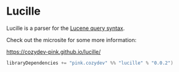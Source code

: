 # Lucille

Lucille is a parser for the [Lucene query syntax][lucene-query].

Check out the microsite for some more information:

https://cozydev-pink.github.io/lucille/


```scala
libraryDependencies += "pink.cozydev" %% "lucille" % "0.0.2")
```

[lucene-query]: https://lucene.apache.org/core/9_8_0/queryparser/org/apache/lucene/queryparser/flexible/standard/StandardQueryParser.html
